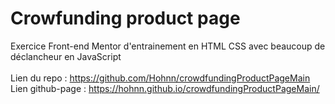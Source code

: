 # Crowfunding product page
Exercice Front-end Mentor d'entrainement en HTML CSS avec beaucoup de déclancheur en JavaScript
<br><br>
Lien du repo : https://github.com/Hohnn/crowdfundingProductPageMain
<br>
Lien github-page : https://hohnn.github.io/crowdfundingProductPageMain/
